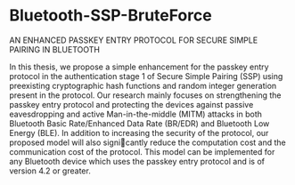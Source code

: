 # Bluetooth-SSP-BruteForce

AN ENHANCED PASSKEY ENTRY PROTOCOL FOR SECURE SIMPLE PAIRING IN BLUETOOTH

In this thesis, we propose a simple enhancement for the passkey entry protocol in the authentication stage 1 of Secure Simple Pairing (SSP) using preexisting cryptographic hash functions and random integer generation present in the protocol. Our research mainly focuses on strengthening the passkey entry protocol and protecting the devices against passive eavesdropping and active Man-in-the-middle (MITM) attacks in both Bluetooth Basic Rate/Enhanced Data Rate (BR/EDR) and Bluetooth Low Energy (BLE). In addition to increasing the security of the protocol, our proposed model will also signicantly reduce the
computation cost and the communication cost of the protocol. This model can be implemented for any Bluetooth device which uses the passkey entry protocol and is of version 4.2 or greater.
